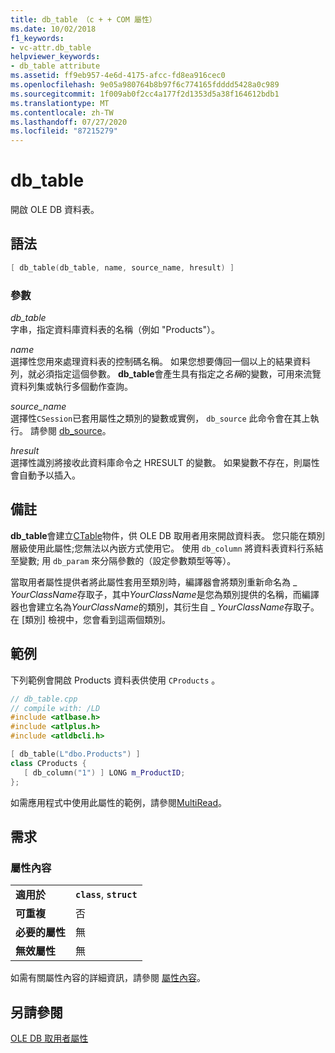 ```yaml
---
title: db_table （c + + COM 屬性）
ms.date: 10/02/2018
f1_keywords:
- vc-attr.db_table
helpviewer_keywords:
- db_table attribute
ms.assetid: ff9eb957-4e6d-4175-afcc-fd8ea916cec0
ms.openlocfilehash: 9e05a980764b8b97f6c774165fdddd5428a0c989
ms.sourcegitcommit: 1f009ab0f2cc4a177f2d1353d5a38f164612bdb1
ms.translationtype: MT
ms.contentlocale: zh-TW
ms.lasthandoff: 07/27/2020
ms.locfileid: "87215279"
---
```

# <a name="db_table"></a>db_table

開啟 OLE DB 資料表。

## <a name="syntax"></a>語法

```cpp
[ db_table(db_table, name, source_name, hresult) ]
```

### <a name="parameters"></a>參數

*db_table*<br/>
字串，指定資料庫資料表的名稱（例如 "Products"）。

*name*<br/>
選擇性您用來處理資料表的控制碼名稱。 如果您想要傳回一個以上的結果資料列，就必須指定這個參數。 **db_table**會產生具有指定之*名稱*的變數，可用來流覽資料列集或執行多個動作查詢。

*source_name*<br/>
選擇性`CSession`已套用屬性之類別的變數或實例， `db_source` 此命令會在其上執行。 請參閱 [db_source](db-source.md)。

*hresult*<br/>
選擇性識別將接收此資料庫命令之 HRESULT 的變數。 如果變數不存在，則屬性會自動予以插入。

## <a name="remarks"></a>備註

**db_table**會建立[CTable](../../data/oledb/ctable-class.md)物件，供 OLE DB 取用者用來開啟資料表。 您只能在類別層級使用此屬性;您無法以內嵌方式使用它。 使用 `db_column` 將資料表資料行系結至變數; 用 `db_param` 來分隔參數的（設定參數類型等等）。

當取用者屬性提供者將此屬性套用至類別時，編譯器會將類別重新命名為 \_ *YourClassName*存取子，其中*YourClassName*是您為類別提供的名稱，而編譯器也會建立名為*YourClassName*的類別，其衍生自 \_ *YourClassName*存取子。  在 [類別] 檢視中，您會看到這兩個類別。

## <a name="example"></a>範例

下列範例會開啟 Products 資料表供使用 `CProducts` 。

```cpp
// db_table.cpp
// compile with: /LD
#include <atlbase.h>
#include <atlplus.h>
#include <atldbcli.h>

[ db_table(L"dbo.Products") ]
class CProducts {
   [ db_column("1") ] LONG m_ProductID;
};
```

如需應用程式中使用此屬性的範例，請參閱[MultiRead](https://github.com/Microsoft/VCSamples/tree/master/VC2010Samples/ATL/OLEDB/Consumer)。

## <a name="requirements"></a>需求

### <a name="attribute-context"></a>屬性內容

|||
|-|-|
|**適用於**|**`class`**, **`struct`**|
|**可重複**|否|
|**必要的屬性**|無|
|**無效屬性**|無|

如需有關屬性內容的詳細資訊，請參閱 [屬性內容](cpp-attributes-com-net.md#contexts)。

## <a name="see-also"></a>另請參閱

[OLE DB 取用者屬性](ole-db-consumer-attributes.md)
